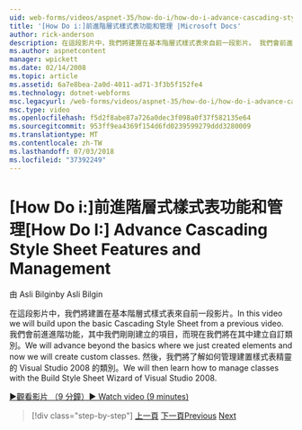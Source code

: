 ```yaml
---
uid: web-forms/videos/aspnet-35/how-do-i/how-do-i-advance-cascading-style-sheet-features-and-management
title: '[How Do i:]前進階層式樣式表功能和管理 |Microsoft Docs'
author: rick-anderson
description: 在這段影片中，我們將建置在基本階層式樣式表來自前一段影片。 我們會前進的基本概念以外，我們剛剛建立的項目和...
ms.author: aspnetcontent
manager: wpickett
ms.date: 02/14/2008
ms.topic: article
ms.assetid: 6a7e8bea-2a0d-4011-ad71-3f3b5f152fe4
ms.technology: dotnet-webforms
msc.legacyurl: /web-forms/videos/aspnet-35/how-do-i/how-do-i-advance-cascading-style-sheet-features-and-management
msc.type: video
ms.openlocfilehash: f5d2f8abe87a726a0dec3f098a0f37f582135e64
ms.sourcegitcommit: 953ff9ea4369f154d6fd0239599279ddd3280009
ms.translationtype: MT
ms.contentlocale: zh-TW
ms.lasthandoff: 07/03/2018
ms.locfileid: "37392249"
---
```

<a name="how-do-i-advance-cascading-style-sheet-features-and-management"></a><span data-ttu-id="684a4-104">[How Do i:]前進階層式樣式表功能和管理</span><span class="sxs-lookup"><span data-stu-id="684a4-104">[How Do I:] Advance Cascading Style Sheet Features and Management</span></span>
====================
<span data-ttu-id="684a4-105">由 Asli Bilgin</span><span class="sxs-lookup"><span data-stu-id="684a4-105">by Asli Bilgin</span></span>

<span data-ttu-id="684a4-106">在這段影片中，我們將建置在基本階層式樣式表來自前一段影片。</span><span class="sxs-lookup"><span data-stu-id="684a4-106">In this video we will build upon the basic Cascading Style Sheet from a previous video.</span></span> <span data-ttu-id="684a4-107">我們會前進進階功能，其中我們剛剛建立的項目，而現在我們將在其中建立自訂類別。</span><span class="sxs-lookup"><span data-stu-id="684a4-107">We will advance beyond the basics where we just created elements and now we will create custom classes.</span></span> <span data-ttu-id="684a4-108">然後，我們將了解如何管理建置樣式表精靈的 Visual Studio 2008 的類別。</span><span class="sxs-lookup"><span data-stu-id="684a4-108">We will then learn how to manage classes with the Build Style Sheet Wizard of Visual Studio 2008.</span></span>

[<span data-ttu-id="684a4-109">&#9654;觀看影片 （9 分鐘）</span><span class="sxs-lookup"><span data-stu-id="684a4-109">&#9654; Watch video (9 minutes)</span></span>](https://channel9.msdn.com/Blogs/ASP-NET-Site-Videos/how-do-i-advance-cascading-style-sheet-features-and-management)

> [!div class="step-by-step"]
> <span data-ttu-id="684a4-110">[上一頁](how-do-i-adding-elements-to-a-css-file-and-create-new-css-on-the-fly.md)
> [下一頁](how-do-i-converting-a-net-20-windows-forms-application-to-net-35.md)</span><span class="sxs-lookup"><span data-stu-id="684a4-110">[Previous](how-do-i-adding-elements-to-a-css-file-and-create-new-css-on-the-fly.md)
[Next](how-do-i-converting-a-net-20-windows-forms-application-to-net-35.md)</span></span>
